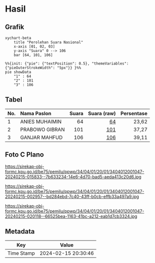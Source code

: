 # Hasil

## Grafik

```mermaid
xychart-beta
    title "Perolehan Suara Nasional"
    x-axis [01, 02, 03]
    y-axis "Suara" 0 --> 106
    bar [64, 101, 106]
```

```mermaid
%%{init: {"pie": {"textPosition": 0.5}, "themeVariables": {"pieOuterStrokeWidth": "5px"}} }%%
pie showData
    "1" : 64
    "2" : 101
    "3" : 106
```

## Tabel

| No. | Nama Paslon    | Suara | Suara (raw) | Persentase |
|:--- |:-------------- | -----:| -----------:| ----------:|
| 1   | ANIES MUHAIMIN | 64    | [64][p-1]   | 23,62      |
| 2   | PRABOWO GIBRAN | 101   | [101][p-2]  | 37,27      |
| 3   | GANJAR MAHFUD  | 106   | [106][p-3]  | 39,11      |


[p-1]: https://github.com/gigit-pemilu/pemilu-2024/blob/main/pilpres/hitung-suara/sub/34-di-yogyakarta/sub/04-sleman/sub/01-gamping/sub/2001-balecatur/sub/047-tps/sub/paslon-1.txt
[p-2]: https://github.com/gigit-pemilu/pemilu-2024/blob/main/pilpres/hitung-suara/sub/34-di-yogyakarta/sub/04-sleman/sub/01-gamping/sub/2001-balecatur/sub/047-tps/sub/paslon-2.txt
[p-3]: https://github.com/gigit-pemilu/pemilu-2024/blob/main/pilpres/hitung-suara/sub/34-di-yogyakarta/sub/04-sleman/sub/01-gamping/sub/2001-balecatur/sub/047-tps/sub/paslon-3.txt

## Foto C Plano

https://sirekap-obj-formc.kpu.go.id/be75/pemilu/ppwp/34/04/01/20/01/3404012001047-20240215-015833--7b633234-14e6-4d70-bad5-aeda413c20d6.jpg

https://sirekap-obj-formc.kpu.go.id/be75/pemilu/ppwp/34/04/01/20/01/3404012001047-20240215-002957--bd284ebd-7c40-43ff-b0cb-effb33a497a9.jpg

https://sirekap-obj-formc.kpu.go.id/be75/pemilu/ppwp/34/04/01/20/01/3404012001047-20240215-020118--66525bea-1163-41bc-a212-eab1d7cb3324.jpg


## Metadata

| Key        | Value               |
| ---------- | ------------------- |
| Time Stamp | 2024-02-15 20:30:46 |



